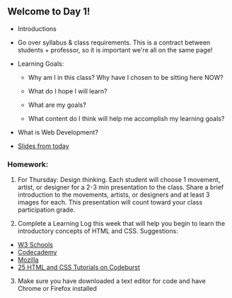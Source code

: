 ## Welcome to Day 1!

* Introductions

* Go over syllabus & class requirements. This is a contract between students + professor, so it is important we're all on the same page!

* Learning Goals:
  * Why am I in this class? Why have I chosen to be sitting here NOW?

  * What do I hope I will learn?

  * What are my goals?

  * What content do I think will help me accomplish my learning goals?

* What is Web Development?

* [Slides from today](https://docs.google.com/presentation/d/1xUyn2fCw0eY05uulNM33B-gNWwcjqadEzm6MkdIs3ag/edit?usp=sharing)


### Homework:

1. For Thursday: Design thinking. Each student will choose 1 movement, artist, or designer for a 2-3 min presentation to the class. Share a brief introduction to the movements, artists, or designers and at least 3 images for each. This presentation will count toward your class participation grade.

2. Complete a Learning Log this week that will help you begin to learn the introductory concepts of HTML and CSS. Suggestions:
 * [W3 Schools](https://www.w3schools.com/html/)
 * [Codecademy](https://www.codecademy.com/learn/learn-html)
 * [Mozilla](https://developer.mozilla.org/en-US/docs/Learn/HTML)
 * [25 HTML and CSS Tutorials on Codeburst](https://codeburst.io/25-html-css-tutorials-6a864f387185)

 3. Make sure you have downloaded a text editor for code and have Chrome or Firefox installed
